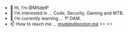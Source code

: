 - 👋 Hi, I’m @MSdelP
- 👀 I’m interested in ... Code, Security, Gaming and MTB.
- 🌱 I’m currently learning ... 1º DAM.
- 📫 How to reach me ... msdelp@proton.me
 ⚡⚡                                       ⚡⚡  

<!---
MSdelP/MSdelP is a ✨ special ✨ repository because its `README.md` (this file) appears on your GitHub profile.
You can click the Preview link to take a look at your changes.
- 💞️ I’m looking to collaborate on ...
- ⚡ Fun fact: ...
--->
